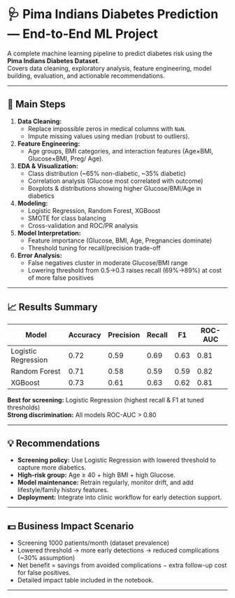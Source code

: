 # 🩺 Pima Indians Diabetes Prediction — End-to-End ML Project

A complete machine learning pipeline to predict diabetes risk using the **Pima Indians Diabetes Dataset**.  
Covers data cleaning, exploratory analysis, feature engineering, model building, evaluation, and actionable recommendations.

---

## 🚀 Main Steps
1. **Data Cleaning:**  
   - Replace impossible zeros in medical columns with `NaN`.  
   - Impute missing values using median (robust to outliers).  
2. **Feature Engineering:**  
   - Age groups, BMI categories, and interaction features (Age×BMI, Glucose×BMI, Preg/ Age).  
3. **EDA & Visualization:**  
   - Class distribution (~65% non-diabetic, ~35% diabetic)  
   - Correlation analysis (Glucose most correlated with outcome)  
   - Boxplots & distributions showing higher Glucose/BMI/Age in diabetics  
4. **Modeling:**  
   - Logistic Regression, Random Forest, XGBoost  
   - SMOTE for class balancing  
   - Cross-validation and ROC/PR analysis  
5. **Model Interpretation:**  
   - Feature importance (Glucose, BMI, Age, Pregnancies dominate)  
   - Threshold tuning for recall/precision trade-off  
6. **Error Analysis:**  
   - False negatives cluster in moderate Glucose/BMI range  
   - Lowering threshold from 0.5→0.3 raises recall (69%→89%) at cost of more false positives  

---

## 📈 Results Summary
| Model               | Accuracy | Precision | Recall | F1   | ROC-AUC |
|---------------------|----------|-----------|--------|------|---------|
| Logistic Regression | 0.72     | 0.59      | 0.69   | 0.63 | 0.81    |
| Random Forest       | 0.71     | 0.58      | 0.59   | 0.59 | 0.82    |
| XGBoost             | 0.73     | 0.61      | 0.63   | 0.62 | 0.81    |

**Best for screening:** Logistic Regression (highest recall & F1 at tuned thresholds)  
**Strong discrimination:** All models ROC-AUC > 0.80

---

## 💡 Recommendations
- **Screening policy:** Use Logistic Regression with lowered threshold to capture more diabetics.  
- **High-risk group:** Age ≥ 40 + high BMI + high Glucose.  
- **Model maintenance:** Retrain regularly, monitor drift, and add lifestyle/family history features.  
- **Deployment:** Integrate into clinic workflow for early detection support.

---

## 💵 Business Impact Scenario
- Screening 1000 patients/month (dataset prevalence)  
- Lowered threshold → more early detections → reduced complications (~30% assumption)  
- Net benefit = savings from avoided complications − extra follow-up cost for false positives.  
- Detailed impact table included in the notebook.

---
